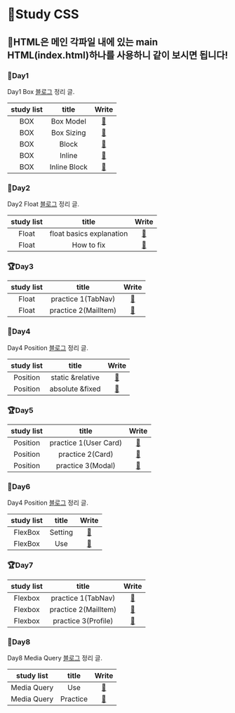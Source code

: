 # 🙌Study CSS

## 👀HTML은 메인 각파일 내에 있는 main HTML(index.html)하나를 사용하니 같이 보시면 됩니다!

### 🌱Day1

Day1 Box [블로그](https://yoon-min-codinglog.tistory.com/33) 정리 글.

| study list |    title     |                                              Write                                               |
| :--------: | :----------: | :----------------------------------------------------------------------------------------------: |
|    BOX     |  Box Model   | <a href="https://github.com/Y00NMIN/Kimbug-CSS-HTML/blob/main/StudyCSS/Box/BoxModel.css">📄</a>  |
|    BOX     |  Box Sizing  | <a href="https://github.com/Y00NMIN/Kimbug-CSS-HTML/blob/main/StudyCSS/Box/BoxSizing.css">📄</a> |
|    BOX     |    Block     |   <a href="https://github.com/Y00NMIN/Kimbug-CSS-HTML/blob/main/StudyCSS/Box/Block.css">📄</a>   |
|    BOX     |    Inline    |                    <a href="https://yoon-min-codinglog.tistory.com/33">📄</a>                    |
|    BOX     | Inline Block |                    <a href="https://yoon-min-codinglog.tistory.com/33">📄</a>                    |

### 🌱Day2

Day2 Float [블로그](https://yoon-min-codinglog.tistory.com/34) 정리 글.

| study list |          title           |                                                Write                                                 |
| :--------: | :----------------------: | :--------------------------------------------------------------------------------------------------: |
|   Float    | float basics explanation | <a href="https://github.com/Y00NMIN/Kimbug-CSS-HTML/blob/main/StudyCSS/Float/BasicsFloat.css">📄</a> |
|   Float    |        How to fix        | <a href="https://github.com/Y00NMIN/Kimbug-CSS-HTML/blob/main/StudyCSS/Float/HowfixFloat.css">📄</a> |

### 🏆Day3

| study list |        title         |                                            Write                                             |
| :--------: | :------------------: | :------------------------------------------------------------------------------------------: |
|   Float    |  practice 1(TabNav)  | <a href="https://github.com/Y00NMIN/Kimbug-CSS-HTML/blob/main/StudyCSS/Float/float-1">📂</a> |
|   Float    | practice 2(Mailltem) | <a href="https://github.com/Y00NMIN/Kimbug-CSS-HTML/blob/main/StudyCSS/Float/float-2">📂</a> |

### 🌱Day4

Day4 Position [블로그](https://yoon-min-codinglog.tistory.com/35) 정리 글.

| study list |      title       |                                          Write                                          |
| :--------: | :--------------: | :-------------------------------------------------------------------------------------: |
|  Position  | static &relative | <a href="https://github.com/Y00NMIN/Kimbug-CSS-HTML/blob/main/StudyCSS/Position">📂</a> |
|  Position  | absolute &fixed  | <a href="https://github.com/Y00NMIN/Kimbug-CSS-HTML/blob/main/StudyCSS/Position">📂</a> |

### 🏆Day5

| study list |         title         |                                               Write                                                |
| :--------: | :-------------------: | :------------------------------------------------------------------------------------------------: |
|  Position  | practice 1(User Card) | <a href="https://github.com/Y00NMIN/Kimbug-CSS-HTML/blob/main/StudyCSS/Position/position-1">📂</a> |
|  Position  |   practice 2(Card)    | <a href="https://github.com/Y00NMIN/Kimbug-CSS-HTML/blob/main/StudyCSS/Position/position-2">📂</a> |
|  Position  |   practice 3(Modal)   | <a href="https://github.com/Y00NMIN/Kimbug-CSS-HTML/blob/main/StudyCSS/Position/position-3">📂</a> |

### 🌱Day6

Day4 Position [블로그](https://yoon-min-codinglog.tistory.com/36) 정리 글.

| study list |  title  |                                           Write                                            |
| :--------: | :-----: | :----------------------------------------------------------------------------------------: |
|  FlexBox   | Setting | <a href="https://github.com/Y00NMIN/Kimbug-CSS-HTML/blob/main/StudyCSS/SetFlex.css">📄</a> |
|  FlexBox   |   Use   |   <a href="https://github.com/Y00NMIN/Kimbug-CSS-HTML/blob/main/StudyCSS/Flexbox">📂</a>   |

### 🏆Day7

| study list |        title         |                                              Write                                               |
| :--------: | :------------------: | :----------------------------------------------------------------------------------------------: |
|  Flexbox   |  practice 1(TabNav)  | <a href="https://github.com/Y00NMIN/Kimbug-CSS-HTML/blob/main/StudyCSS/Flexbox/flexbox-1">📂</a> |
|  Flexbox   | practice 2(Mailltem) | <a href="https://github.com/Y00NMIN/Kimbug-CSS-HTML/blob/main/StudyCSS/Flexbox/flexbox-2">📂</a> |
|  Flexbox   | practice 3(Profile)  | <a href="https://github.com/Y00NMIN/Kimbug-CSS-HTML/blob/main/StudyCSS/Flexbox/flexbox-3">📂</a> |

### 🌱Day8

Day8 Media Query [블로그](https://yoon-min-codinglog.tistory.com/37) 정리 글.

| study list  |  title   |                                                Write                                                |
| :---------: | :------: | :-------------------------------------------------------------------------------------------------: |
| Media Query |   Use    | <a href="https://github.com/Y00NMIN/Kimbug-CSS-HTML/blob/main/StudyCSS/MediaQuery/style.css">📄</a> |
| Media Query | Practice |  <a href="https://github.com/Y00NMIN/Kimbug-CSS-HTML/blob/main/StudyCSS/MediaQuery/media-1">📂</a>  |
